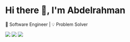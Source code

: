 # Hi there 👋, I'm Abdelrahman
🚀 Software Engineer | 💡 Problem Solver
  

[<img src="https://img.shields.io/badge/twitter-%231DA1F2.svg?&style=for-the-badge&logo=x&logoColor=white" />](https://twitter.com/abdoutelb)
[<img src="https://img.shields.io/badge/linkedin-%230077B5.svg?&style=for-the-badge&logo=invision&logoColor=white" />](https://linkedin.com/in/abdoutelb)
[<img src="https://img.shields.io/badge/website-%231RR1F2.svg?&style=for-the-badge&logo=similarweb&logoColor=white" />](https://linkedin.com/in/abdoutelb)
